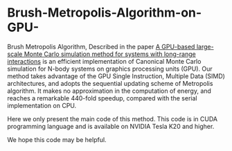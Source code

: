 # Brush-Metropolis-Algorithm-on-GPU-
Brush Metropolis Algorithm, Described in the paper [A GPU-based large-scale Monte Carlo simulation method for systems with long-range interactions](http://www.sciencedirect.com/science/article/pii/S0021999117301729)
is an efficient implementation of Canonical Monte Carlo simulation for N-body systems on graphics processing units (GPU). 
Our method takes advantage of the GPU Single Instruction, Multiple Data (SIMD) architectures, and adopts the sequential updating scheme of Metropolis algorithm. It makes no approximation in the computation of energy, and reaches a remarkable 440-fold speedup, compared with the serial implementation on CPU. 

Here we only present the main code of this method. This code is in CUDA programming language and is available on NVIDIA Tesla K20 and higher.

We hope this code may be helpful.
